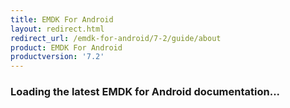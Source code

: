 ```yaml
---
title: EMDK For Android
layout: redirect.html
redirect_url: /emdk-for-android/7-2/guide/about
product: EMDK For Android
productversion: '7.2'
---
```


### Loading the latest EMDK for Android documentation...






